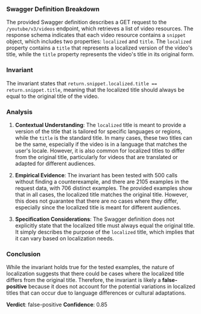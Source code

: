 ### Swagger Definition Breakdown
The provided Swagger definition describes a GET request to the `/youtube/v3/videos` endpoint, which retrieves a list of video resources. The response schema indicates that each video resource contains a `snippet` object, which includes two properties: `localized` and `title`. The `localized` property contains a `title` that represents a localized version of the video's title, while the `title` property represents the video's title in its original form.

### Invariant
The invariant states that `return.snippet.localized.title == return.snippet.title`, meaning that the localized title should always be equal to the original title of the video.

### Analysis
1. **Contextual Understanding**: The `localized` title is meant to provide a version of the title that is tailored for specific languages or regions, while the `title` is the standard title. In many cases, these two titles can be the same, especially if the video is in a language that matches the user's locale. However, it is also common for localized titles to differ from the original title, particularly for videos that are translated or adapted for different audiences.

2. **Empirical Evidence**: The invariant has been tested with 500 calls without finding a counterexample, and there are 2105 examples in the request data, with 706 distinct examples. The provided examples show that in all cases, the localized title matches the original title. However, this does not guarantee that there are no cases where they differ, especially since the localized title is meant for different audiences.

3. **Specification Considerations**: The Swagger definition does not explicitly state that the localized title must always equal the original title. It simply describes the purpose of the `localized` title, which implies that it can vary based on localization needs.

### Conclusion
While the invariant holds true for the tested examples, the nature of localization suggests that there could be cases where the localized title differs from the original title. Therefore, the invariant is likely a **false-positive** because it does not account for the potential variations in localized titles that can occur due to language differences or cultural adaptations. 

**Verdict**: false-positive
**Confidence**: 0.85
